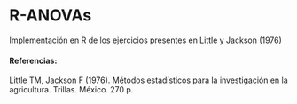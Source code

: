 # R-ANOVAs
Implementación en R de los ejercicios presentes en Little y Jackson (1976)

#### Referencias:
Little TM, Jackson F (1976). Métodos estadísticos para la investigación en la agricultura. Trillas. México. 270 p.
